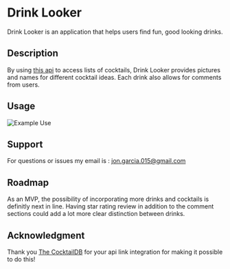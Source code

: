 # Drink Looker

Drink Looker is an application that helps users find fun, good looking drinks.

## Description

By using [this api](https://www.thecocktaildb.com/api.php?ref=apilist.fun) to access lists of cocktails, Drink Looker provides pictures and names for different cocktail ideas. Each drink also allows for comments from users.

## Usage

![Example Use](https://media.giphy.com/media/XkRtObxi44U30JpYJa/giphy.gif)

## Support

For questions or issues my email is : jon.garcia.015@gmail.com

## Roadmap

As an MVP, the possibility of incorporating more drinks and cocktails is definitly next in line. Having star rating review in addition to the comment sections could add a lot more clear distinction between drinks.

## Acknowledgment

Thank you [The CocktailDB](thecocktaildb.com) for your api link integration for making it possible to do this!